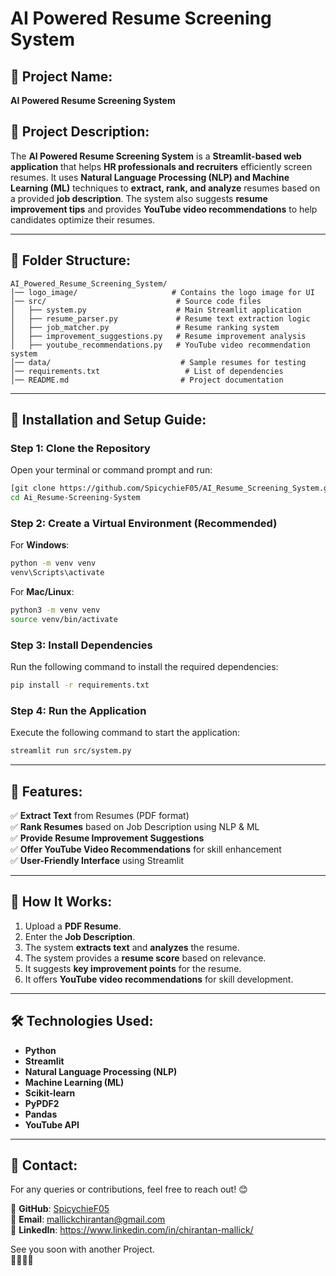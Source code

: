 # AI Powered Resume Screening System  

## 📌 Project Name:  
**AI Powered Resume Screening System**  

## 📌 Project Description:  
The **AI Powered Resume Screening System** is a **Streamlit-based web application** that helps **HR professionals and recruiters** efficiently screen resumes. It uses **Natural Language Processing (NLP) and Machine Learning (ML)** techniques to **extract, rank, and analyze** resumes based on a provided **job description**. The system also suggests **resume improvement tips** and provides **YouTube video recommendations** to help candidates optimize their resumes.  

---  

## 📂 Folder Structure:  
```
AI_Powered_Resume_Screening_System/
│── logo_image/                     # Contains the logo image for UI
│── src/                             # Source code files
│   ├── system.py                    # Main Streamlit application
│   ├── resume_parser.py             # Resume text extraction logic
│   ├── job_matcher.py               # Resume ranking system
│   ├── improvement_suggestions.py   # Resume improvement analysis
│   ├── youtube_recommendations.py   # YouTube video recommendation system
│── data/                             # Sample resumes for testing
│── requirements.txt                   # List of dependencies
│── README.md                         # Project documentation
```

---  

## 🚀 Installation and Setup Guide:  

### Step 1: Clone the Repository  
Open your terminal or command prompt and run:  
```sh
[git clone https://github.com/SpicychieF05/AI_Resume_Screening_System.git](https://github.com/SpicychieF05/Ai-Resume-Screening-System)
cd Ai_Resume-Screening-System
```

### Step 2: Create a Virtual Environment (Recommended)  
For **Windows**:  
```sh
python -m venv venv
venv\Scripts\activate
```
For **Mac/Linux**:  
```sh
python3 -m venv venv
source venv/bin/activate
```

### Step 3: Install Dependencies  
Run the following command to install the required dependencies:  
```sh
pip install -r requirements.txt
```

### Step 4: Run the Application  
Execute the following command to start the application:  
```sh
streamlit run src/system.py
```

---  

## 📜 Features:  
✅ **Extract Text** from Resumes (PDF format)  
✅ **Rank Resumes** based on Job Description using NLP & ML  
✅ **Provide Resume Improvement Suggestions**  
✅ **Offer YouTube Video Recommendations** for skill enhancement  
✅ **User-Friendly Interface** using Streamlit  

---  

## 🎯 How It Works:  
1. Upload a **PDF Resume**.  
2. Enter the **Job Description**.  
3. The system **extracts text** and **analyzes** the resume.  
4. The system provides a **resume score** based on relevance.  
5. It suggests **key improvement points** for the resume.  
6. It offers **YouTube video recommendations** for skill development.  

---  

## 🛠️ Technologies Used:  
- **Python**  
- **Streamlit**  
- **Natural Language Processing (NLP)**  
- **Machine Learning (ML)**  
- **Scikit-learn**  
- **PyPDF2**  
- **Pandas**  
- **YouTube API**  

---  

## 📧 Contact:  
For any queries or contributions, feel free to reach out! 😊  

🔗 **GitHub**: [SpicychieF05](https://github.com/SpicychieF05)  
📩 **Email**: mallickchirantan@gmail.com  
💼 **LinkedIn**: https://www.linkedin.com/in/chirantan-mallick/  

See you soon with another Project.  
👋🏻👋🏻  
